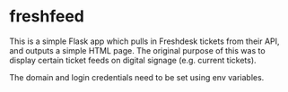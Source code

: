 freshfeed
=========

This is a simple Flask app which pulls in Freshdesk tickets from their API, and outputs a simple HTML page. The original
purpose of this was to display certain ticket feeds on digital signage (e.g. current tickets).

The domain and login credentials need to be set using env variables. 
